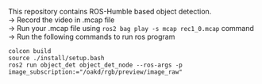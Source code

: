 This repository contains ROS-Humble based object detection.\
-> Record the video in .mcap file\
-> Run your .mcap file using ```ros2 bag play -s mcap rec1_0.mcap``` command\
-> Run the following commands to run ros program

```
colcon build
source ./install/setup.bash
ros2 run object_det object_det_node --ros-args -p image_subscription:="/oakd/rgb/preview/image_raw"
```

